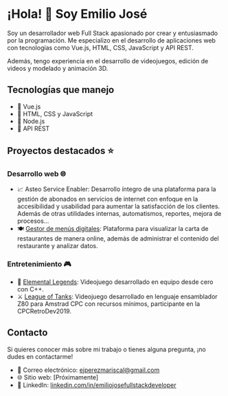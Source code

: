 # ¡Hola! 👋 Soy Emilio José

Soy un desarrollador web Full Stack apasionado por crear y entusiasmado por la programación. Me especializo en el desarrollo de aplicaciones web con tecnologías como Vue.js, HTML, CSS, JavaScript y API REST.

Además, tengo experiencia en el desarrollo de videojuegos, edición de videos y modelado y animación 3D.

## Tecnologías que manejo

- 🚀 Vue.js
- 🎨 HTML, CSS y JavaScript
- 🚀 Node.js
- 📡 API REST

## Proyectos destacados ⭐

### Desarrollo web 🌐

- 📈 Asteo Service Enabler: Desarrollo íntegro de una plataforma para la gestión de abonados en servicios de internet con enfoque en la accesibilidad y usabilidad para aumentar la satisfacción de los clientes. Además de otras utilidades internas, automatismos, reportes, mejora de procesos...
- 🍽️ [Gestor de menús digitales](https://youtu.be/oBnuAPX50Ro): Plataforma para visualizar la carta de restaurantes de manera online, además de administrar el contenido del restaurante y analizar datos.

### Entretenimiento 🎮

- 🔮 [Elemental Legends](https://youtu.be/yPlaxm5nBoI): Videojuego desarrollado en equipo desde cero con C++.
- ⚔ [League of Tanks](https://youtu.be/eG05mY4cpmM): Videojuego desarrollado en lenguaje ensamblador Z80 para Amstrad CPC con recursos mínimos, participante en la CPCRetroDev2019.

## Contacto

Si quieres conocer más sobre mi trabajo o tienes alguna pregunta, ¡no dudes en contactarme!

- 📧 Correo electrónico: [ejperezmariscal@gmail.com](mailto:ejperezmariscal@gmail.com)
- 🌐 Sitio web: [Próximamente]
- 💼 LinkedIn: [linkedin.com/in/emiliojosefullstackdeveloper](https://www.linkedin.com/in/emiliojosefullstackdeveloper//)
